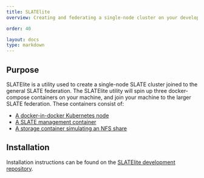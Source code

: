 ```yaml
---
title: SLATElite
overview: Creating and federating a single-node cluster on your development environment 

order: 40

layout: docs
type: markdown
---
```


## Purpose
SLATElite is a utility used to create a single-node SLATE cluster joined to the general SLATE federation. The SLATElite utility will spin up three docker-compose containers on your machine, and join your machine to the larger SLATE federation. These containers consist of:

- [A docker-in-docker Kubernetes node](https://github.com/slateci/slatelite/blob/master/kube/Dockerfile)
- [A SLATE management container](https://github.com/slateci/slatelite/blob/master/slate/Dockerfile)
- [A storage container simulating an NFS share](https://hub.docker.com/r/itsthenetwork/nfs-server-alpine)

## Installation

Installation instructions can be found on the [SLATElite development repository](https://github.com/slateci/slatelite).